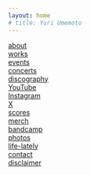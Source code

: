 ```yaml
---
layout: home
# title: Yuri Umemoto
---
```

  <a href="/about">about</a>  
  <a href="/works/">works</a>  
  <a href="/events/">events</a>  
  <a href="/concerts/">concerts</a>  
  <a href="/discography/">discography</a>  
  <a href="https://www.youtube.com/@YuriUmemoto">YouTube</a>  
  <a href="https://www.instagram.com/yuri_umemoto">Instagram</a>  
  <a href="https://x.com/yuriumemoto">X</a>  
  <a href="/scores">scores</a>  
  <a href="https://yuriumemoto.bandcamp.com/merch/">merch</a>  
  <a href="https://yuriumemoto.bandcamp.com/">bandcamp</a>  
  <a href="/photos/">photos</a>  
  <a href="/life-lately/">life-lately</a>  
  <a href="/contact">contact</a>  
  <a href="/disclaimer/">disclaimer</a>  
